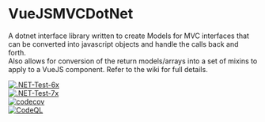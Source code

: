 # VueJSMVCDotNet
A dotnet interface library written to create Models for MVC interfaces that can be converted into javascript objects and handle the calls back and forth.  
Also allows for conversion of the return models/arrays into a set of mixins to apply to a VueJS component.  Refer to the wiki for full details.

[![.NET-Test-6x](https://github.com/roger-castaldo/VueJSMVCDotNet/actions/workflows/unittests6x.yml/badge.svg?no-cache)](https://github.com/roger-castaldo/VueJSMVCDotNet/actions/workflows/unittests6x.yml)\
[![.NET-Test-7x](https://github.com/roger-castaldo/VueJSMVCDotNet/actions/workflows/unittests7x.yml/badge.svg?no-cache)](https://github.com/roger-castaldo/VueJSMVCDotNet/actions/workflows/unittests7x.yml)\
[![codecov](https://codecov.io/gh/roger-castaldo/VueJSMVCDotNet/branch/version_3/graph/badge.svg?token=9TEAEN8OEC)](https://codecov.io/gh/roger-castaldo/VueJSMVCDotNet)\
[![CodeQL](https://github.com/roger-castaldo/VueJSMVCDotNet/actions/workflows/codeql.yml/badge.svg?branch=version_3)](https://github.com/roger-castaldo/VueJSMVCDotNet/actions/workflows/codeql.yml)
